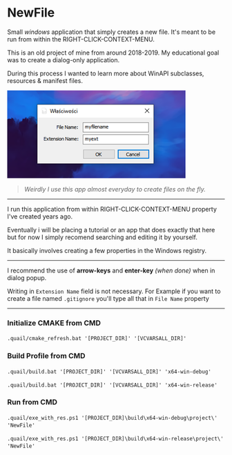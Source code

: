 # NewFile 
Small *windows* application that simply creates a new file. It's meant to be run from within the RIGHT-CLICK-CONTEXT-MENU.

This is an old project of mine from around 2018-2019. My educational goal was to create a dialog-only application.

During this process I wanted to learn more about WinAPI subclasses, resources & manifest files. 

![alt text](https://github.com/dotBlueShoes/NewFile/blob/master/extras/media1.png?raw=true)

> *Weirdly I use this app almost everyday to create files on the fly.*

---

I run this application from within RIGHT-CLICK-CONTEXT-MENU property I've created years ago.

Eventually i will be placing a tutorial or an app that does exactly that here but for now I simply recomend searching and editing it by yourself. 

It basically involves creating a few properties in the Windows registry.

---

I recommend the use of **arrow-keys** and **enter-key** *(when done)* when in dialog popup.

Writing in `Extension Name` field is not necessary. For Example if you want to create a file named `.gitignore` you'll type all that in `File Name` property

---

### Initialize CMAKE from CMD

`.quail/cmake_refresh.bat '[PROJECT_DIR]' '[VCVARSALL_DIR]'`

### Build Profile from CMD

`.quail/build.bat '[PROJECT_DIR]' '[VCVARSALL_DIR]' 'x64-win-debug'`

`.quail/build.bat '[PROJECT_DIR]' '[VCVARSALL_DIR]' 'x64-win-release'`

### Run from CMD

`.quail/exe_with_res.ps1 '[PROJECT_DIR]\build\x64-win-debug\project\' 'NewFile'`

`.quail/exe_with_res.ps1 '[PROJECT_DIR]\build\x64-win-release\project\' 'NewFile'`
